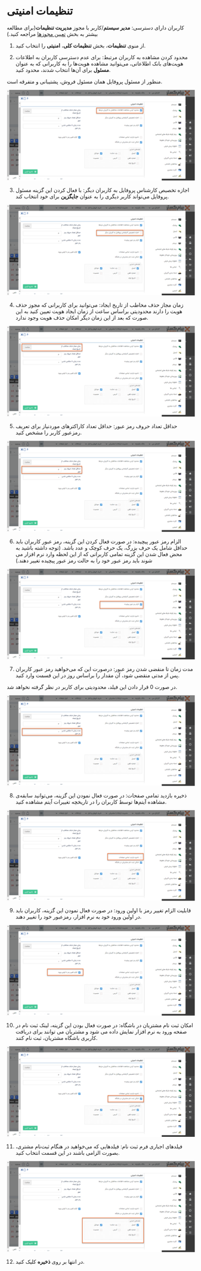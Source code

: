 # تنظیمات امنیتی 

کاربران دارای دسترسی: **مدیر سیستم**/کاربر با مجوز **مدیریت تنظیمات**(برای مطالعه بیشتر به بخش [تعیین مجوزها](https://github.com/1stco/PayamGostarDocs/blob/master/help2.5.4%20new/Getting-Started/Manage%20groups%20and%20users/Determine%20the%20level%20of%20access.md) مراجعه کنید.)

1)   از منوی **تنظیمات**، بخش **تنظیمات کلی**، **امنیتی** را انتخاب کنید.

2)   محدود کردن مشاهده به کاربران مرتبط: برای عدم دسترسی کاربران به اطلاعات هویت‌های بانک اطلاعاتی، می‌‍توانید مشاهده هویت‌ها را به کاربرانی که به عنوان **مسئول** برای آن‌ها انتخاب شدند، محدود کنید.

منظور از مسئول پروفایل همان مسئول فروش، پشتیبانی و متفرقه است. 

![](security.png)

3)   اجازه تخصیص کارشناس پروفایل به کاربران دیگر: با فعال کردن این گزینه مسئول پروفایل می‌تواند کاربر دیگری را به عنوان **جایگزین** برای خود انتخاب کند.

![](security1.png)

4)   زمان مجاز حذف مخاطب از تاریخ ایجاد: می‌توانید برای کاربرانی که مجوز حذف هویت را دارند محدودیتی براساس ساعت از زمان ایجاد هویت تعیین کنید به این صورت که بعد از این زمان دیگر امکان حذف هویت وجود ندارد.

![](security2.png)

5)   حداقل تعداد حروف رمز عبور: حداقل تعداد کاراکترهای موردنیاز برای تعریف رمزعبور کاربر را مشخص کنید.

![](security3.png)

6)   الزام رمز عبور پیچیده: در صورت فعال کردن این گزینه، رمز عبور کاربران باید حداقل شامل یک حرف بزرگ، یک حرف کوچک و عدد باشد. (توجه داشته باشید به محض فعال شدن این گزینه تمامی کاربرانی که از این لحظه وارد نرم افزار می شوند باید رمز عبور خود را به حالت رمز عبور پیچیده تغییر دهند.)

![](security4.png)

7)   مدت زمان تا منقضی شدن رمز عبور: درصورت این که می‌خواهید رمز عبور کاربران پس از مدتی منقضی شود، آن مقدار را براساس روز در این قسمت وارد کنید.

در صورت 0 قرار دادن این فیلد، محدودیتی برای کاربر در نظر گرفته نخواهد شد.

![](security5.png)

8)   ذخیره بازدید تمامی صفحات: در صورت فعال نمودن این گزینه، می‌توانید سابقه‌ی مشاهده آیتم‌ها توسط کاربران را در تاریخچه تغییرات آیتم مشاهده کنید.

![](security6.png)

9)    قابلیت الزام تغییر رمز با اولین ورود: در صورت فعال نمودن این گزینه، کاربران باید در اولین ورود خود به نرم افزار، رمزعبور خود را تغییر دهند.

![](security7.png)

10)  امکان ثبت نام مشتریان در باشگاه: در صورت فعال بودن این گزینه، لینک ثبت نام در صفحه ورود به نرم افزار نمایش داده می شود و مشتریان می توانند برای دریافت کاربری باشگاه مشتریان، ثبت نام کنند.

![](security8.png)

11)  فیلدهای اجباری فرم ثبت نام: فیلدهایی که می‌خواهید در هنگام ثبت‌نام مشتری، بصورت الزامی باشند در این قسمت انتخاب کنید.

![](security9.png)

 

12) در انتها بر روی **ذخیره** کلیک کنید.